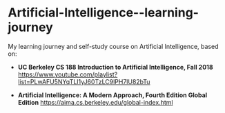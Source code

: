 # Artificial-Intelligence--learning-journey
My learning journey and self-study course on Artificial Intelligence, based on: 

- **UC Berkeley CS 188 Introduction to Artificial Intelligence, Fall 2018**
  https://www.youtube.com/playlist?list=PLwAFU5NYqTLI1yJ60TzLC9lPH7lU82bTu

- **Artificial Intelligence: A Modern Approach, Fourth Edition Global Edition**
  https://aima.cs.berkeley.edu/global-index.html
